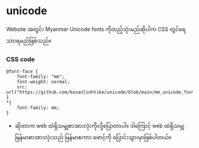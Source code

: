 # unicode

Website အတွင်း Myanmar Unicode fonts ကိုထည့်သုံးမည်ဆိုပါက CSS တွင်ရေသားရမည်ဖြစ်သည်။

### CSS code

```
@font-face {
    font-family: "mm";
    font-weight: normal;
    src: url("https://github.com/kosanlinhtike/unicode/blob/main/mm_unicode_font/MyanmarSagar/MyanmarSagar.ttf");
}
*{
    font-family: mm;
}
```
* ဆိုတာက web ထဲရှိသမျှစာအားလုံးကိုလို့ပြောတာပါ။
ဒါကြောင့် web ထဲရှိသမျှ မြန်မာစာအားလုံးသည် မြန်မာစကား ဖောင့်ကို ပြောင်းသွားမှာဖြစ်ပါတယ်။
